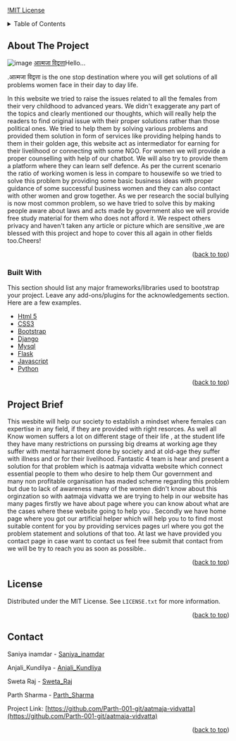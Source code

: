 <div id="top"></div>

<!-- PROJECT SHIELDS -->
<!--
*** I'm using markdown "reference style" links for readability.
*** Reference links are enclosed in brackets [ ] instead of parentheses ( ).
*** https://www.markdownguide.org/basic-syntax/#reference-style-links
-->

[!MIT License](https://github.com/Parth-001-git/aatmaja-vidvatta/blob/main/LICENSE)



<!-- TABLE OF CONTENTS -->
<details>
  <summary>Table of Contents</summary>
  <ol>
    <li>
      <a href="#about-the-project">About The Project</a>
      <ul>
        <li><a href="#built-with">Built With</a></li>
      </ul>
    </li>
    <li>
      <a href="#getting-started">Project Brief</a>
      </ol>
</details>



<!-- ABOUT THE PROJECT -->
## About The Project
![image](https://user-images.githubusercontent.com/72301112/146557984-5815a782-6702-41f9-ab7d-4e6d4bc217a2.png)
[आत्मजा विद्वत्ता](https://example.com)Hello...

.आत्मजा विद्वत्ता is the one stop destination where you will get solutions of all problems women face in their day to day life.

In this website we tried to raise the issues related to all the females from their very childhood to advanced years.
We didn't exaggerate any part of the topics and clearly mentioned our thoughts, which will really help the readers to find original issue with their proper solutions rather than those political ones. 
We tried to help them by solving various problems and provided them solution in form of services like providing helping hands to them in their golden age, this website act as intermediator for earning for their livelihood or connecting with some NGO.
For women we will provide a proper counselling with help of our chatbot. We will also try to provide them a platform where they can learn self defence.
As per the current scenario the ratio of working women is less in compare to housewife so we tried to solve this problem by providing some basic business ideas with proper guidance of some successful business women and they can also contact with other women and grow together.
As we per research the social bullying is now most common problem, so we have tried to solve this by making people aware about laws and acts made by government also we will provide free study material for them who does not afford it.
We respect others privacy and haven't taken any article or picture which are sensitive ,we are blessed with this project and hope to cover this all again in other fields too.Cheers!




<p align="right">(<a href="#top">back to top</a>)</p>



### Built With

This section should list any major frameworks/libraries used to bootstrap your project. Leave any add-ons/plugins for the acknowledgements section. Here are a few examples.

* [Html 5](https://en.wikipedia.org/wiki/HTML5)
* [CSS3](https://www.css3.info/)
* [Bootstrap](https://getbootstrap.com)
* [Django](https://www.djangoproject.com/)
* [Mysql](https://www.mysql.com/)
* [Flask](https://flask.palletsprojects.com/en/2.0.x/) 
* [Javascript](https://www.javascript.com/) 
* [Python](https://www.python.org/) 


<p align="right">(<a href="#top">back to top</a>)</p>


<!-- Project_Brief -->
## Project Brief

This wesbite will help our society to establish a mindset where females can expertise in any field, if they are provided with right resorces.
As well all Know women suffers a lot on different stage of their life , at the student life they have many restrictions on purssing big dreams at working age they suffer with mental harrasment done by society and at old-age they suffer with illness and or for their livelihood.
Fantastic 4 team is hear and present a solution for that problem which is aatmaja vidvatta website which connect essential people to them who desire to help them
Our government and many non profitable organisation has maded scheme regarding this problem but due to lack of awareness many of the women didn't know about this orginzation so with aatmaja vidvatta we are trying to help in our website has many pages firstly we have about page where you can know about what are the cases where these website going to help you .
Secondly we have home page where you got our artificial helper which will help you to to find most suitable content for you by providing services pages url where you got the problem statement and solutions of that too.
At last we have provided you contact page in case want to contact us feel free submit that contact from we will be try to reach you as soon as possible..

<p align="right">(<a href="#top">back to top</a>)</p>



<!-- LICENSE -->
## License

Distributed under the MIT License. See `LICENSE.txt` for more information.

<p align="right">(<a href="#top">back to top</a>)</p>



<!-- CONTACT -->
## Contact

Saniya inamdar - [Saniya_inamdar](https://www.linkedin.com/in/saniya-inamdar-a3a10318b)  


Anjali_Kundilya - [Anjali_Kundliya](https://www.linkedin.com/in/anjalikundliya/)


Sweta Raj - [Sweta_Raj](https://www.linkedin.com/in/sweta-raj-053693206/) 


Parth Sharma - [Parth_Sharma](https://www.linkedin.com/in/parth-sharma-718b3b1a5/) 

Project Link: [https://github.com/Parth-001-git/aatmaja-vidvatta](https://github.com/Parth-001-git/aatmaja-vidvatta)

<p align="right">(<a href="#top">back to top</a>)</p>




